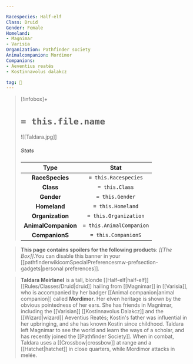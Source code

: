 ```yaml
---

Racespecies: Half-elf
Class: Druid
Gender: Female
Homeland:
- Magnimar
- Varisia
Organization: Pathfinder society
Animalcompanion: Mordimor
Companions:
- Aeventius reatés
- Kostinnavolus dalakcz

tag: 👤️
---
```


> [!infobox]+
> #  `= this.file.name`
> ![[Taldara.jpg]]
> ##### Stats
> Type | Stat |
> :---: |:---:|
> **RaceSpecies** | `= this.Racespecies` |
> **Class** | `= this.Class` |
> **Gender** | `= this.Gender` |
> **Homeland** | `= this.Homeland` |
> **Organization** | `= this.Organization` |
> **AnimalCompanion** | `= this.AnimalCompanion` |
> **CompanionS** | `= this.CompanionS` |



> **This page contains spoilers for the following products**: *[[The Box]]*.You can disable this banner in your [[pathfinderwikicomSpecialPreferencesmw-prefsection-gadgets|personal preferences]].


> **Taldara Meirlanel** is a tall, blonde [[Half-elf|half-elf]] [[Rules/Classes/Druid|druid]] hailing from [[Magnimar]] in [[Varisia]], who is accompanied by her badger [[Animal companion|animal companion]] called **Mordimor**. Her elven heritage is shown by the obvious pointedness of her ears. She has friends in Magnimar, including the [[Varisian]] [[Kostinnavolus Dalakcz]] and the [[Wizard|wizard]] Aeventius Reatés; Kostin's father was influential in her upbringing, and she has known Kostin since childhood.
> Taldara left Magnimar to see the world and learn the ways of a scholar, and has recently joined the [[Pathfinder Society]]. When in combat, Taldara uses a [[Crossbow|crossbow]] at range and a [[Hatchet|hatchet]] in close quarters, while Mordimor attacks in melée.







